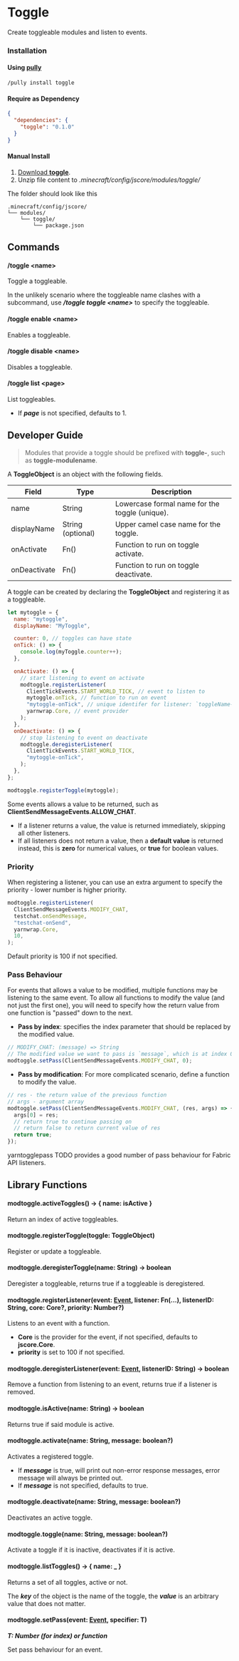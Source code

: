 # Toggle

Create toggleable modules and listen to events.

### Installation

#### Using [pully](https://github.com/FabricCore/pully)

```
/pully install toggle
```

#### Require as Dependency

```json
{
  "dependencies": {
    "toggle": "0.1.0"
  }
}
```

#### Manual Install

1. [Download **toggle**](https://github.com/FabricCore/modtoggle/archive/refs/heads/master.zip).
2. Unzip file content to _.minecraft/config/jscore/modules/toggle/_

The folder should look like this

```
.minecraft/config/jscore/
└── modules/
    └── toggle/
        └── package.json
```

## Commands

#### /toggle &lt;name&gt;

Toggle a toggleable.

In the unlikely scenario where the toggleable name clashes with a subcommand, use **_/toggle toggle &lt;name&gt;_** to specify the toggleable.

#### /toggle enable &lt;name&gt;

Enables a toggleable.

#### /toggle disable &lt;name&gt;

Disables a toggleable.

#### /toggle list &lt;page&gt;

List toggleables.

- If **_page_** is not specified, defaults to 1.

## Developer Guide

> Modules that provide a toggle should be prefixed with **toggle-**, such as **toggle-modulename**.

A **ToggleObject** is an object with the following fields.

| Field        | Type              | Description                                    |
| ------------ | ----------------- | ---------------------------------------------- |
| name         | String            | Lowercase formal name for the toggle (unique). |
| displayName  | String (optional) | Upper camel case name for the toggle.          |
| onActivate   | Fn()              | Function to run on toggle activate.            |
| onDeactivate | Fn()              | Function to run on toggle deactivate.          |

A toggle can be created by declaring the **ToggleObject** and registering it as a toggleable.

```js
let mytoggle = {
  name: "mytoggle",
  displayName: "MyToggle",

  counter: 0, // toggles can have state
  onTick: () => {
    console.log(myToggle.counter++);
  },

  onActivate: () => {
    // start listening to event on activate
    modtoggle.registerListener(
      ClientTickEvents.START_WORLD_TICK, // event to listen to
      mytoggle.onTick, // function to run on event
      "mytoggle-onTick", // unique identifer for listener: `toggleName-functionName`
      yarnwrap.Core, // event provider
    );
  },
  onDeactivate: () => {
    // stop listening to event on deactivate
    modtoggle.deregisterListener(
      ClientTickEvents.START_WORLD_TICK,
      "mytoggle-onTick",
    );
  },
};

modtoggle.registerToggle(mytoggle);
```

Some events allows a value to be returned, such as **ClientSendMessageEvents.ALLOW_CHAT**.

- If a listener returns a value, the value is returned immediately, skipping all other listeners.
- If all listeners does not return a value, then a **default value** is returned instead, this is **zero** for numerical values, or **true** for boolean values.

### Priority

When registering a listener, you can use an extra argument to specify the priority - lower number is higher priority.

```js
modtoggle.registerListener(
  ClientSendMessageEvents.MODIFY_CHAT,
  testchat.onSendMessage,
  "testchat-onSend",
  yarnwrap.Core,
  10,
);
```

Default priority is 100 if not specified.

### Pass Behaviour

For events that allows a value to be modified, multiple functions may be listening to the same event. To allow all functions to modify the value (and not just the first one), you will need to specify how the return value from one function is "passed" down to the next.

- **Pass by index**: specifies the index parameter that should be replaced by the modified value.

```js
// MODIFY_CHAT: (message) => String
// The modified value we want to pass is `message`, which is at index 0.
modtoggle.setPass(ClientSendMessageEvents.MODIFY_CHAT, 0);
```

- **Pass by modification**: For more complicated scenario, define a function to modify the value.

```js
// res - the return value of the previous function
// args - argument array
modtoggle.setPass(ClientSendMessageEvents.MODIFY_CHAT, (res, args) => {
  args[0] = res;
  // return true to continue passing on
  // return false to return current value of res
  return true;
});
```

yarntogglepass TODO provides a good number of pass behaviour for Fabric API listeners.

## Library Functions

#### modtoggle.activeToggles() → { name: isActive }

Return an index of active toggleables.

#### modtoggle.registerToggle(toggle: ToggleObject)

Register or update a toggleable.

#### modtoggle.deregisterToggle(name: String) → boolean

Deregister a toggleable, returns true if a toggleable is deregistered.

#### modtoggle.registerListener(event: [Event](https://wiki.fabricmc.net/tutorial:event_index), listener: Fn(...), listenerID: String, core: Core?, priority: Number?)

Listens to an event with a function.

- **Core** is the provider for the event, if not specified, defaults to **jscore.Core**.
- **priority** is set to 100 if not specified.

#### modtoggle.deregisterListener(event: [Event](https://wiki.fabricmc.net/tutorial:event_index), listenerID: String) → boolean

Remove a function from listening to an event, returns true if a listener is removed.

#### modtoggle.isActive(name: String) → boolean

Returns true if said module is active.

#### modtoggle.activate(name: String, message: boolean?)

Activates a registered toggle.

- If **_message_** is true, will print out non-error response messages, error message will always be printed out.
- If **_message_** is not specified, defaults to true.

#### modtoggle.deactivate(name: String, message: boolean?)

Deactivates an active toggle.

#### modtoggle.toggle(name: String, message: boolean?)

Activate a toggle if it is inactive, deactivates if it is active.

#### modtoggle.listToggles() → { name: \_ }

Returns a set of all toggles, active or not.

The **_key_** of the object is the name of the toggle, the **_value_** is an arbitrary value that does not matter.

#### modtoggle.setPass(event: [Event](https://wiki.fabricmc.net/tutorial:event_index), specifier: T)
***T: Number (for index) or function***

Set pass behaviour for an event.
